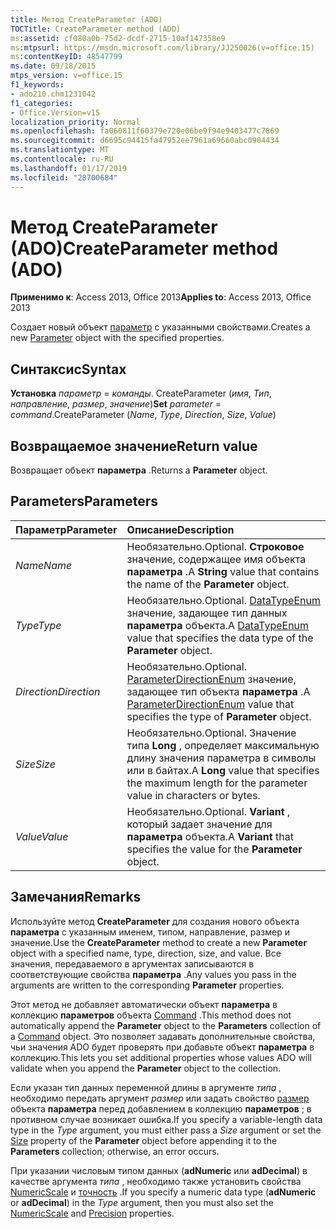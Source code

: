 ```yaml
---
title: Метод CreateParameter (ADO)
TOCTitle: CreateParameter method (ADO)
ms:assetid: cf080a0b-75d2-dcdf-2715-10af147358e9
ms:mtpsurl: https://msdn.microsoft.com/library/JJ250026(v=office.15)
ms:contentKeyID: 48547799
ms.date: 09/18/2015
mtps_version: v=office.15
f1_keywords:
- ado210.chm1231042
f1_categories:
- Office.Version=v15
localization_priority: Normal
ms.openlocfilehash: fa060811f60379e720e06be9f94e9403477c7869
ms.sourcegitcommit: d6695c94415fa47952ee7961a69660abc0904434
ms.translationtype: MT
ms.contentlocale: ru-RU
ms.lasthandoff: 01/17/2019
ms.locfileid: "28700684"
---
```

# <a name="createparameter-method-ado"></a><span data-ttu-id="2fbc0-102">Метод CreateParameter (ADO)</span><span class="sxs-lookup"><span data-stu-id="2fbc0-102">CreateParameter method (ADO)</span></span>

<span data-ttu-id="2fbc0-103">**Применимо к**: Access 2013, Office 2013</span><span class="sxs-lookup"><span data-stu-id="2fbc0-103">**Applies to**: Access 2013, Office 2013</span></span>

<span data-ttu-id="2fbc0-104">Создает новый объект [параметр](parameter-object-ado.md) с указанными свойствами.</span><span class="sxs-lookup"><span data-stu-id="2fbc0-104">Creates a new [Parameter](parameter-object-ado.md) object with the specified properties.</span></span>

## <a name="syntax"></a><span data-ttu-id="2fbc0-105">Синтаксис</span><span class="sxs-lookup"><span data-stu-id="2fbc0-105">Syntax</span></span>

<span data-ttu-id="2fbc0-106">**Установка** *параметр*  =  *команды*. CreateParameter (*имя*, *Тип*, *направление*, *размер*, *значение*)</span><span class="sxs-lookup"><span data-stu-id="2fbc0-106">**Set** *parameter* = *command*.CreateParameter (*Name*, *Type*, *Direction*, *Size*, *Value*)</span></span>

## <a name="return-value"></a><span data-ttu-id="2fbc0-107">Возвращаемое значение</span><span class="sxs-lookup"><span data-stu-id="2fbc0-107">Return value</span></span>

<span data-ttu-id="2fbc0-108">Возвращает объект **параметра** .</span><span class="sxs-lookup"><span data-stu-id="2fbc0-108">Returns a **Parameter** object.</span></span>

## <a name="parameters"></a><span data-ttu-id="2fbc0-109">Parameters</span><span class="sxs-lookup"><span data-stu-id="2fbc0-109">Parameters</span></span>

|<span data-ttu-id="2fbc0-110">Параметр</span><span class="sxs-lookup"><span data-stu-id="2fbc0-110">Parameter</span></span>|<span data-ttu-id="2fbc0-111">Описание</span><span class="sxs-lookup"><span data-stu-id="2fbc0-111">Description</span></span>|
|:--------|:----------|
|<span data-ttu-id="2fbc0-112">*Name*</span><span class="sxs-lookup"><span data-stu-id="2fbc0-112">*Name*</span></span> |<span data-ttu-id="2fbc0-113">Необязательно.</span><span class="sxs-lookup"><span data-stu-id="2fbc0-113">Optional.</span></span> <span data-ttu-id="2fbc0-114">**Строковое** значение, содержащее имя объекта **параметра** .</span><span class="sxs-lookup"><span data-stu-id="2fbc0-114">A **String** value that contains the name of the **Parameter** object.</span></span>|
|<span data-ttu-id="2fbc0-115">*Type*</span><span class="sxs-lookup"><span data-stu-id="2fbc0-115">*Type*</span></span> |<span data-ttu-id="2fbc0-116">Необязательно.</span><span class="sxs-lookup"><span data-stu-id="2fbc0-116">Optional.</span></span> <span data-ttu-id="2fbc0-117">[DataTypeEnum](datatypeenum.md) значение, задающее тип данных **параметра** объекта.</span><span class="sxs-lookup"><span data-stu-id="2fbc0-117">A [DataTypeEnum](datatypeenum.md) value that specifies the data type of the **Parameter** object.</span></span>|
|<span data-ttu-id="2fbc0-118">*Direction*</span><span class="sxs-lookup"><span data-stu-id="2fbc0-118">*Direction*</span></span> |<span data-ttu-id="2fbc0-119">Необязательно.</span><span class="sxs-lookup"><span data-stu-id="2fbc0-119">Optional.</span></span> <span data-ttu-id="2fbc0-120">[ParameterDirectionEnum](parameterdirectionenum.md) значение, задающее тип объекта **параметра** .</span><span class="sxs-lookup"><span data-stu-id="2fbc0-120">A [ParameterDirectionEnum](parameterdirectionenum.md) value that specifies the type of **Parameter** object.</span></span>|
|<span data-ttu-id="2fbc0-121">*Size*</span><span class="sxs-lookup"><span data-stu-id="2fbc0-121">*Size*</span></span> |<span data-ttu-id="2fbc0-122">Необязательно.</span><span class="sxs-lookup"><span data-stu-id="2fbc0-122">Optional.</span></span> <span data-ttu-id="2fbc0-123">Значение типа **Long** , определяет максимальную длину значения параметра в символы или в байтах.</span><span class="sxs-lookup"><span data-stu-id="2fbc0-123">A **Long** value that specifies the maximum length for the parameter value in characters or bytes.</span></span>|
|<span data-ttu-id="2fbc0-124">*Value*</span><span class="sxs-lookup"><span data-stu-id="2fbc0-124">*Value*</span></span> |<span data-ttu-id="2fbc0-125">Необязательно.</span><span class="sxs-lookup"><span data-stu-id="2fbc0-125">Optional.</span></span> <span data-ttu-id="2fbc0-126">**Variant** , который задает значение для **параметра** объекта.</span><span class="sxs-lookup"><span data-stu-id="2fbc0-126">A **Variant** that specifies the value for the **Parameter** object.</span></span>|

## <a name="remarks"></a><span data-ttu-id="2fbc0-127">Замечания</span><span class="sxs-lookup"><span data-stu-id="2fbc0-127">Remarks</span></span>

<span data-ttu-id="2fbc0-128">Используйте метод **CreateParameter** для создания нового объекта **параметра** с указанным именем, типом, направление, размер и значение.</span><span class="sxs-lookup"><span data-stu-id="2fbc0-128">Use the **CreateParameter** method to create a new **Parameter** object with a specified name, type, direction, size, and value.</span></span> <span data-ttu-id="2fbc0-129">Все значения, передаваемого в аргументах записываются в соответствующие свойства **параметра** .</span><span class="sxs-lookup"><span data-stu-id="2fbc0-129">Any values you pass in the arguments are written to the corresponding **Parameter** properties.</span></span>

<span data-ttu-id="2fbc0-130">Этот метод не добавляет автоматически объект **параметра** в коллекцию **параметров** объекта [Command](command-object-ado.md) .</span><span class="sxs-lookup"><span data-stu-id="2fbc0-130">This method does not automatically append the **Parameter** object to the **Parameters** collection of a [Command](command-object-ado.md) object.</span></span> <span data-ttu-id="2fbc0-131">Это позволяет задавать дополнительные свойства, чьи значения ADO будет проверять при добавьте объект **параметра** в коллекцию.</span><span class="sxs-lookup"><span data-stu-id="2fbc0-131">This lets you set additional properties whose values ADO will validate when you append the **Parameter** object to the collection.</span></span>

<span data-ttu-id="2fbc0-132">Если указан тип данных переменной длины в аргументе *типа* , необходимо передать аргумент *размер* или задать свойство [размер](size-property-ado.md) объекта **параметра** перед добавлением в коллекцию **параметров** ; в противном случае возникает ошибка.</span><span class="sxs-lookup"><span data-stu-id="2fbc0-132">If you specify a variable-length data type in the *Type* argument, you must either pass a *Size* argument or set the [Size](size-property-ado.md) property of the **Parameter** object before appending it to the **Parameters** collection; otherwise, an error occurs.</span></span>

<span data-ttu-id="2fbc0-133">При указании числовым типом данных (**adNumeric** или **adDecimal**) в качестве аргумента *типа* , необходимо также установить свойства [NumericScale](numericscale-property-ado.md) и [точность](precision-property-ado.md) .</span><span class="sxs-lookup"><span data-stu-id="2fbc0-133">If you specify a numeric data type (**adNumeric** or **adDecimal**) in the *Type* argument, then you must also set the [NumericScale](numericscale-property-ado.md) and [Precision](precision-property-ado.md) properties.</span></span>

